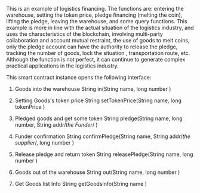 This is an example of logistics financing. The functions are: entering the warehouse, setting the token price, pledge financing (melting the coin), lifting the pledge, leaving the warehouse, and some query functions.
This example is more in line with the actual situation of the logistics industry, and uses the characteristics of the blockchain, involving multi-party collaboration and account mutual restraint, the use of goods to melt coins, only the pledge account can have the authority to release the pledge, tracking the number of goods, lock the situation , transportation route, etc.
Although the function is not perfect, it can continue to generate complex practical applications in the logistics industry.

This smart contract instance opens the following interface:

1. Goods into the warehouse
   String in(String name, long number )   

2. Setting Goods's token price
String setTokenPrice(String name, long tokenPrice ) 

3. Pledged goods and get some token
String pledge(String name, long number, String  addr/*the Funder*/  ) 

4. Funder confirmation
String confirmPledge(String name, String addr/*the supplier*/, long number ) 

5. Release pledge and return token
String releasePledge(String name, long number ) 

6. Goods out of the warehouse
String out(String name, long number ) 

7. Get Goods list Info
String getGoodsInfo(String name ) 
 